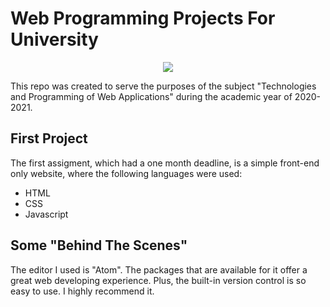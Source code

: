 # Web Programming Projects For University
<p align="center">
  <img src="https://user-images.githubusercontent.com/53258725/111803782-0dc10880-88d8-11eb-97cd-6694a09c083a.png">
</p>

This repo was created to serve the purposes of the subject "Technologies and Programming of Web Applications" during the academic year of 2020-2021. 
## First Project 
The first assigment, which had a one month deadline, is a simple front-end only website, where the following languages were used:
* HTML
* CSS
* Javascript
## Some "Behind The Scenes"
The editor I used is "Atom". The packages that are available for it offer a great web developing experience. Plus, the built-in version control is so easy to use. I highly recommend it.
